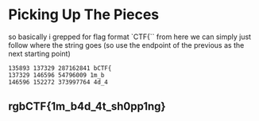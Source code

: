 # Picking Up The Pieces

so basically i grepped for flag format \`CTF{\`\` from here we can simply just follow where the string goes \(so use the endpoint of the previous as the next starting point\)

```text
135893 137329 287162841 bCTF{
137329 146596 54796009 1m_b
146596 152272 373997764 4d_4
```

## rgbCTF{1m\_b4d\_4t\_sh0pp1ng}

